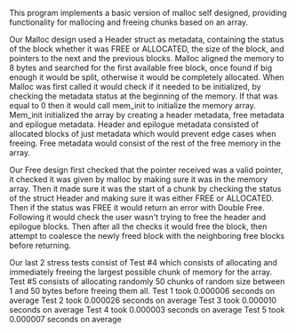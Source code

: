 This program implements a basic version of malloc self designed, providing functionality for mallocing and freeing chunks based on an array.

Our Malloc design used a Header struct as metadata, containing the status of the block whether it was FREE or ALLOCATED, the size of the block,
and pointers to the next and the previous blocks. Malloc aligned the memory to 8 bytes and searched for the first available free block, once found
if big enough it would be split, otherwise it would be completely allocated. When Malloc was first called it would check if it needed to be initialized,
by checking the metadata status at the beginning of the memory. If that was equal to 0 then it would call mem_init to initialize the memory array.
Mem_init initialized the array by creating a header metadata, free metadata and epilogue metadata. Header and epilogue metadata consisted of allocated blocks
of just metadata which would prevent edge cases when freeing. Free metadata would consist of the rest of the free memory in the array.

Our Free design first checked that the pointer received was a valid pointer, it checked it was given by malloc by making sure it was in the memory array.
Then it made sure it was the start of a chunk by checking the status of the struct Header and making sure it was either FREE or ALLOCATED. Then if the
status was FREE it would return an error with Double Free. Following it would check the user wasn't trying to free the header and epilogue blocks.
Then after all the checks it would free the block, then attempt to coalesce the newly freed block with the neighboring free blocks before returning.

Our last 2 stress tests consist of Test #4 which consists of allocating and immediately freeing the largest possible chunk of memory for the array.
Test #5 consists of allocating randomly 50 chunks of random size between 1 and 50 bytes before freeing them all.
Test 1 took 0.000006 seconds on average
Test 2 took 0.000026 seconds on average
Test 3 took 0.000010 seconds on average
Test 4 took 0.000003 seconds on average
Test 5 took 0.000007 seconds on average
